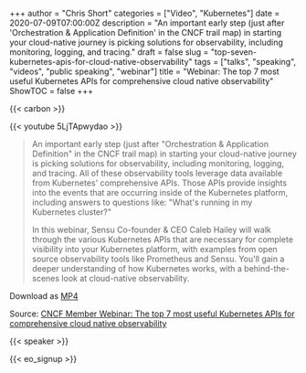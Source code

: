 +++
author = "Chris Short"
categories = ["Video", "Kubernetes"]
date = 2020-07-09T07:00:00Z
description = "An important early step (just after 'Orchestration & Application Definition' in the CNCF trail map) in starting your cloud-native journey is picking solutions for observability, including monitoring, logging, and tracing."
draft = false
slug = "top-seven-kubernetes-apis-for-cloud-native-observability"
tags = ["talks", "speaking", "videos", "public speaking", "webinar"]
title = "Webinar: The top 7 most useful Kubernetes APIs for comprehensive cloud native observability"
ShowTOC = false
+++

{{< carbon >}}

{{< youtube 5LjTApwydao >}}

> An important early step (just after "Orchestration & Application Definition" in the CNCF trail map) in starting your cloud-native journey is picking solutions for observability, including monitoring, logging, and tracing. All of these observability tools leverage data available from Kubernetes' comprehensive APIs. Those APIs provide insights into the events that are occurring inside of the Kubernetes platform, including answers to questions like: "What's running in my Kubernetes cluster?"
>
> In this webinar, Sensu Co-founder & CEO Caleb Hailey will walk through the various Kubernetes APIs that are necessary for complete visibility into your Kubernetes platform, with examples from open source observability tools like Prometheus and Sensu. You'll gain a deeper understanding of how Kubernetes works, with a behind-the-scenes look at cloud-native observability.

Download as [MP4](https://shortcdn.com/file/chrisshort/The-top-7-most-useful-Kubernetes-APIs-for-comprehensive-cloud-native-observability.mp4)

Source: [CNCF Member Webinar: The top 7 most useful Kubernetes APIs for comprehensive cloud native observability](https://www.cncf.io/online-programs/the-top-7-most-useful-kubernetes-apis-for-comprehensive-cloud-native-observability)

{{< speaker >}}

{{< eo_signup >}}
